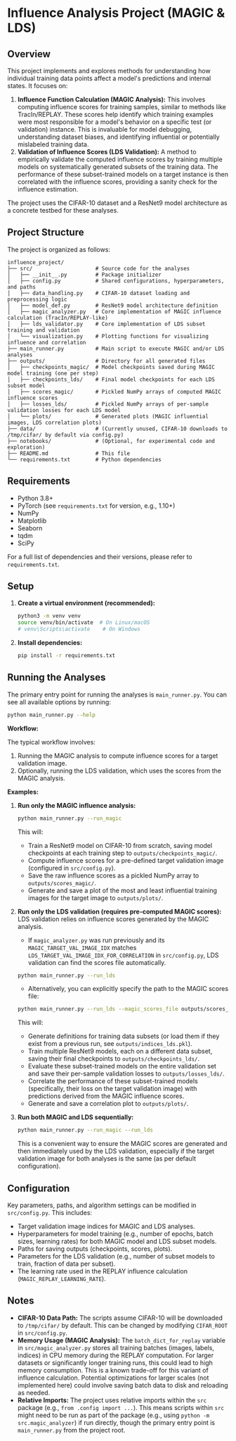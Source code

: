 # Influence Analysis Project (MAGIC & LDS)

## Overview

This project implements and explores methods for understanding how individual training data points affect a model's predictions and internal states. It focuses on:

1.  **Influence Function Calculation (MAGIC Analysis):** This involves computing influence scores for training samples, similar to methods like TracIn/REPLAY. These scores help identify which training examples were most responsible for a model's behavior on a specific test (or validation) instance. This is invaluable for model debugging, understanding dataset biases, and identifying influential or potentially mislabeled training data.
2.  **Validation of Influence Scores (LDS Validation):** A method to empirically validate the computed influence scores by training multiple models on systematically generated subsets of the training data. The performance of these subset-trained models on a target instance is then correlated with the influence scores, providing a sanity check for the influence estimation.

The project uses the CIFAR-10 dataset and a ResNet9 model architecture as a concrete testbed for these analyses.

## Project Structure

The project is organized as follows:

```
influence_project/
├── src/                    # Source code for the analyses
│   ├── __init__.py         # Package initializer
│   ├── config.py           # Shared configurations, hyperparameters, and paths
│   ├── data_handling.py    # CIFAR-10 dataset loading and preprocessing logic
│   ├── model_def.py        # ResNet9 model architecture definition
│   ├── magic_analyzer.py   # Core implementation of MAGIC influence calculation (TracIn/REPLAY-like)
│   ├── lds_validator.py    # Core implementation of LDS subset training and validation
│   └── visualization.py    # Plotting functions for visualizing influence and correlation
├── main_runner.py          # Main script to execute MAGIC and/or LDS analyses
├── outputs/                # Directory for all generated files
│   ├── checkpoints_magic/  # Model checkpoints saved during MAGIC model training (one per step)
│   ├── checkpoints_lds/    # Final model checkpoints for each LDS subset model
│   ├── scores_magic/       # Pickled NumPy arrays of computed MAGIC influence scores
│   ├── losses_lds/         # Pickled NumPy arrays of per-sample validation losses for each LDS model
│   └── plots/              # Generated plots (MAGIC influential images, LDS correlation plots)
├── data/                   # (Currently unused, CIFAR-10 downloads to /tmp/cifar/ by default via config.py)
├── notebooks/              # (Optional, for experimental code and exploration)
├── README.md               # This file
└── requirements.txt        # Python dependencies
```

## Requirements

*   Python 3.8+
*   PyTorch (see `requirements.txt` for version, e.g., 1.10+)
*   NumPy
*   Matplotlib
*   Seaborn
*   tqdm
*   SciPy

For a full list of dependencies and their versions, please refer to `requirements.txt`.

## Setup

1.  **Create a virtual environment (recommended):**
    ```bash
    python3 -m venv venv
    source venv/bin/activate  # On Linux/macOS
    # venv\Scripts\activate    # On Windows
    ```

2.  **Install dependencies:**
    ```bash
    pip install -r requirements.txt
    ```

## Running the Analyses

The primary entry point for running the analyses is `main_runner.py`. You can see all available options by running:
```bash
python main_runner.py --help
```

**Workflow:**

The typical workflow involves:
1.  Running the MAGIC analysis to compute influence scores for a target validation image.
2.  Optionally, running the LDS validation, which uses the scores from the MAGIC analysis.

**Examples:**

1.  **Run only the MAGIC influence analysis:**
    ```bash
    python main_runner.py --run_magic
    ```
    This will:
    *   Train a ResNet9 model on CIFAR-10 from scratch, saving model checkpoints at each training step to `outputs/checkpoints_magic/`.
    *   Compute influence scores for a pre-defined target validation image (configured in `src/config.py`).
    *   Save the raw influence scores as a pickled NumPy array to `outputs/scores_magic/`.
    *   Generate and save a plot of the most and least influential training images for the target image to `outputs/plots/`.

2.  **Run only the LDS validation (requires pre-computed MAGIC scores):**
    LDS validation relies on influence scores generated by the MAGIC analysis.
    *   If `magic_analyzer.py` was run previously and its `MAGIC_TARGET_VAL_IMAGE_IDX` matches `LDS_TARGET_VAL_IMAGE_IDX_FOR_CORRELATION` in `src/config.py`, LDS validation can find the scores file automatically.
      ```bash
      python main_runner.py --run_lds
      ```
    *   Alternatively, you can explicitly specify the path to the MAGIC scores file:
      ```bash
      python main_runner.py --run_lds --magic_scores_file outputs/scores_magic/magic_scores_val_21.pkl
      ```
    This will:
    *   Generate definitions for training data subsets (or load them if they exist from a previous run, see `outputs/indices_lds.pkl`).
    *   Train multiple ResNet9 models, each on a different data subset, saving their final checkpoints to `outputs/checkpoints_lds/`.
    *   Evaluate these subset-trained models on the entire validation set and save their per-sample validation losses to `outputs/losses_lds/`.
    *   Correlate the performance of these subset-trained models (specifically, their loss on the target validation image) with predictions derived from the MAGIC influence scores.
    *   Generate and save a correlation plot to `outputs/plots/`.

3.  **Run both MAGIC and LDS sequentially:**
    ```bash
    python main_runner.py --run_magic --run_lds
    ```
    This is a convenient way to ensure the MAGIC scores are generated and then immediately used by the LDS validation, especially if the target validation image for both analyses is the same (as per default configuration).

## Configuration

Key parameters, paths, and algorithm settings can be modified in `src/config.py`. This includes:

*   Target validation image indices for MAGIC and LDS analyses.
*   Hyperparameters for model training (e.g., number of epochs, batch sizes, learning rates) for both MAGIC model and LDS subset models.
*   Paths for saving outputs (checkpoints, scores, plots).
*   Parameters for the LDS validation (e.g., number of subset models to train, fraction of data per subset).
*   The learning rate used in the REPLAY influence calculation (`MAGIC_REPLAY_LEARNING_RATE`).

## Notes

*   **CIFAR-10 Data Path:** The scripts assume CIFAR-10 will be downloaded to `/tmp/cifar/` by default. This can be changed by modifying `CIFAR_ROOT` in `src/config.py`.
*   **Memory Usage (MAGIC Analysis):** The `batch_dict_for_replay` variable in `src/magic_analyzer.py` stores all training batches (images, labels, indices) in CPU memory during the REPLAY computation. For larger datasets or significantly longer training runs, this could lead to high memory consumption. This is a known trade-off for this variant of influence calculation. Potential optimizations for larger scales (not implemented here) could involve saving batch data to disk and reloading as needed.
*   **Relative Imports:** The project uses relative imports within the `src` package (e.g., `from .config import ...`). This means scripts within `src` might need to be run as part of the package (e.g., using `python -m src.magic_analyzer`) if run directly, though the primary entry point is `main_runner.py` from the project root.